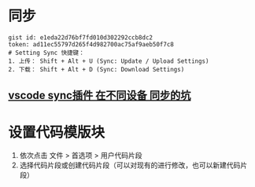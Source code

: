 # 同步
```
gist id: e1eda22d76bf7fd010d302292ccb8dc2
token: ad11ec55797d265f4d982700ac75af9aeb50f7c8
# Setting Sync 快捷键：
1. 上传： Shift + Alt + U (Sync: Update / Upload Settings)
2. 下载： Shift + Alt + D (Sync: Download Settings)
```
## [vscode sync插件 在不同设备 同步的坑](https://www.cnblogs.com/zhilingege/p/8921211.html)

# 设置代码模版块

1. 依次点击 文件 > 首选项 > 用户代码片段
2. 选择代码片段或创建代码片段（可以对现有的进行修改，也可以新建代码片段）
